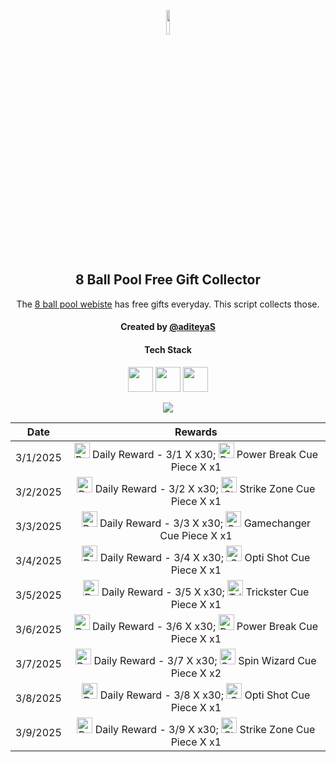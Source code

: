 <p align="center">
  <img src="https://github.com/aditeyaS/8bp-free-gift-collector/blob/main/8bplogo.png" height="10%" />
  <h2 align="center">8 Ball Pool Free Gift Collector</h3>
  <p align="center">The <a href="https://8ballpool.com/en/shop" target="_blank">8 ball pool webiste</a> has free gifts everyday. This script collects those.</p>
  <h4 align="center">Created by <a href="https://github.com/aditeyaS" target="_blank">@aditeyaS</a></h4>
  <div>
    <h4 align="center">Tech Stack</h4>
    <p align="center">
      <img height="40" width="40" src="https://cdn.simpleicons.org/javascript/F7DF1E" />
      <img height="40" width="40" src="https://cdn.simpleicons.org/puppeteer/40B5A4" />
      <img height="40" width="40" src="https://cdn.simpleicons.org/githubactions/2088FF" />
    </p>
  </div>
  <p align="center">
    <a href="https://github.com/aditeyaS/8bp-free-gift-collector/tree/main/archive" aria-label="View previous rewards">
        <img src="https://img.shields.io/badge/View_previous_rewards-8A2BE2?style=for-the-badge"/>
    </a>
  </p>
</p>

| Date | Rewards |
| :---: | :---: |
| 3/1/2025 | <img src="https://prod-hub-config.8ballpool.com/webshop_20250221_0927/Owj9mnsmo6cy1UQ2e-DgycisJKLKcqp88q6Tyx-MxvTkFqvyeFXBa-gE-69ahWs1k8s3IPf2Jk9gOrVM0Jqmmg~Mu3GDinw46xGrS6D-LvpbQgBTqbETKcO1OZ69g8ivNs.png" height="25" alt="Daily Reward - 3/1"/> Daily Reward - 3/1 X x30; <img src="https://prod-hub-config.8ballpool.com/webshop_20250221_0927/mNnZWuEOnaxrZiFEn0apCZsaxydrm7_45_rCxX7ipZjrua-KLdMHlxKeu77TZwEAUZCsVA52ZIKsmXiDVeUwVQ~kx0MT45xRtcGPIPCqrnGTAezM0yQc5Ind0hQgvrI-xc.png" height="25" alt="Power Break Cue Piece"/> Power Break Cue Piece X x1 |
| 3/2/2025 | <img src="https://prod-hub-config.8ballpool.com/webshop_20250221_0927/Owj9mnsmo6cy1UQ2e-DgycisJKLKcqp88q6Tyx-MxvTkFqvyeFXBa-gE-69ahWs1k8s3IPf2Jk9gOrVM0Jqmmg~Mu3GDinw46xGrS6D-LvpbQgBTqbETKcO1OZ69g8ivNs.png" height="25" alt="Daily Reward - 3/2"/> Daily Reward - 3/2 X x30; <img src="https://prod-hub-config.8ballpool.com/webshop_20250221_0927/uew70LP1xb3fHZ8xtHSMRjEDW6rQ-cY3eRnnLRVJ5PBkhlO70MdgREScjjHMEG3N3FfsdgoJReO2lQIBmWkjLA~ENU5GRG4OIdHfBvOoxa5uTu2UabVzPAuR6xkk5SJypA.png" height="25" alt="Strike Zone Cue Piece"/> Strike Zone Cue Piece X x1 |
| 3/3/2025 | <img src="https://prod-hub-config.8ballpool.com/webshop_20250221_0927/Owj9mnsmo6cy1UQ2e-DgycisJKLKcqp88q6Tyx-MxvTkFqvyeFXBa-gE-69ahWs1k8s3IPf2Jk9gOrVM0Jqmmg~Mu3GDinw46xGrS6D-LvpbQgBTqbETKcO1OZ69g8ivNs.png" height="25" alt="Daily Reward - 3/3"/> Daily Reward - 3/3 X x30; <img src="https://prod-hub-config.8ballpool.com/webshop_20250221_0927/gfAwKYBs_hqq_Su7FRAUAFxbgI5Gx0kdx__P8u2kewXDUik6XCodC8Wf_TOaHFrt_EbYIi5xt1AA2xwY8QCueQ~IiSrrgA2lgrL2fRsW62I5UYetQYmw-rdPum9EzVKL8g.png" height="25" alt="Gamechanger Cue Piece"/> Gamechanger Cue Piece X x1 |
| 3/4/2025 | <img src="https://prod-hub-config.8ballpool.com/webshop_20250221_0927/Owj9mnsmo6cy1UQ2e-DgycisJKLKcqp88q6Tyx-MxvTkFqvyeFXBa-gE-69ahWs1k8s3IPf2Jk9gOrVM0Jqmmg~Mu3GDinw46xGrS6D-LvpbQgBTqbETKcO1OZ69g8ivNs.png" height="25" alt="Daily Reward - 3/4"/> Daily Reward - 3/4 X x30; <img src="https://prod-hub-config.8ballpool.com/webshop_20250221_0927/Psx-E7uPYsPupGj0nxmL-ggEUzHn-7lsgkMAwlcVF4gwPZSN_a8mgloScb-GG-vdGTPe2BGN48s55voNCggOwg~AFzNC1iBF6kM5VF7z3TAuOb6gNgagPGTHZUH3ViCTlg.png" height="25" alt="Opti Shot Cue Piece"/> Opti Shot Cue Piece X x1 |
| 3/5/2025 | <img src="https://prod-hub-config.8ballpool.com/webshop_20250303_1154/Owj9mnsmo6cy1UQ2e-DgycisJKLKcqp88q6Tyx-MxvTkFqvyeFXBa-gE-69ahWs1k8s3IPf2Jk9gOrVM0Jqmmg~Mu3GDinw46xGrS6D-LvpbQgBTqbETKcO1OZ69g8ivNs.png" height="25" alt="Daily Reward - 3/5"/> Daily Reward - 3/5 X x30; <img src="https://prod-hub-config.8ballpool.com/webshop_20250303_1154/32jsniAyJp8Koi0nFarCqcjJ-v6oYuYEOVFx9DXCYi5dv7VvjPsgr9KH5DqUw3FMCWpYi66hIABPEO7obsXx-w~syawBUG7v9ZD3_1GoYhQWWK3heuF82at1vhrtd87Dxs.png" height="25" alt="Trickster Cue Piece"/> Trickster Cue Piece X x1 |
| 3/6/2025 | <img src="https://prod-hub-config.8ballpool.com/webshop_20250306_1042/Owj9mnsmo6cy1UQ2e-DgycisJKLKcqp88q6Tyx-MxvTkFqvyeFXBa-gE-69ahWs1k8s3IPf2Jk9gOrVM0Jqmmg~Mu3GDinw46xGrS6D-LvpbQgBTqbETKcO1OZ69g8ivNs.png" height="25" alt="Daily Reward - 3/6"/> Daily Reward - 3/6 X x30; <img src="https://prod-hub-config.8ballpool.com/webshop_20250306_1042/mNnZWuEOnaxrZiFEn0apCZsaxydrm7_45_rCxX7ipZjrua-KLdMHlxKeu77TZwEAUZCsVA52ZIKsmXiDVeUwVQ~kx0MT45xRtcGPIPCqrnGTAezM0yQc5Ind0hQgvrI-xc.png" height="25" alt="Power Break Cue Piece"/> Power Break Cue Piece X x1 |
| 3/7/2025 | <img src="https://prod-hub-config.8ballpool.com/webshop_20250306_1042/Owj9mnsmo6cy1UQ2e-DgycisJKLKcqp88q6Tyx-MxvTkFqvyeFXBa-gE-69ahWs1k8s3IPf2Jk9gOrVM0Jqmmg~Mu3GDinw46xGrS6D-LvpbQgBTqbETKcO1OZ69g8ivNs.png" height="25" alt="Daily Reward - 3/7"/> Daily Reward - 3/7 X x30; <img src="https://prod-hub-config.8ballpool.com/webshop_20250306_1042/kRJ26qKDdiBr7BhDRql2WrGCjCeFmptmjEUzSV4nyT6IGfVzTv-8-r-Q-BRtkWB-VvofUc7CY9ifbsxldEok0Q~sNj_SHAvyngabQPPIdbDvVfHJL_RJMjZugE2GipYfyE.png" height="25" alt="Spin Wizard Cue Piece"/> Spin Wizard Cue Piece X x2 |
| 3/8/2025 | <img src="https://prod-hub-config.8ballpool.com/webshop_20250306_1042/Owj9mnsmo6cy1UQ2e-DgycisJKLKcqp88q6Tyx-MxvTkFqvyeFXBa-gE-69ahWs1k8s3IPf2Jk9gOrVM0Jqmmg~Mu3GDinw46xGrS6D-LvpbQgBTqbETKcO1OZ69g8ivNs.png" height="25" alt="Daily Reward - 3/8"/> Daily Reward - 3/8 X x30; <img src="https://prod-hub-config.8ballpool.com/webshop_20250306_1042/Psx-E7uPYsPupGj0nxmL-ggEUzHn-7lsgkMAwlcVF4gwPZSN_a8mgloScb-GG-vdGTPe2BGN48s55voNCggOwg~AFzNC1iBF6kM5VF7z3TAuOb6gNgagPGTHZUH3ViCTlg.png" height="25" alt="Opti Shot Cue Piece"/> Opti Shot Cue Piece X x1 |
| 3/9/2025 | <img src="https://prod-hub-config.8ballpool.com/webshop_20250306_1042/Owj9mnsmo6cy1UQ2e-DgycisJKLKcqp88q6Tyx-MxvTkFqvyeFXBa-gE-69ahWs1k8s3IPf2Jk9gOrVM0Jqmmg~Mu3GDinw46xGrS6D-LvpbQgBTqbETKcO1OZ69g8ivNs.png" height="25" alt="Daily Reward - 3/9"/> Daily Reward - 3/9 X x30; <img src="https://prod-hub-config.8ballpool.com/webshop_20250306_1042/uew70LP1xb3fHZ8xtHSMRjEDW6rQ-cY3eRnnLRVJ5PBkhlO70MdgREScjjHMEG3N3FfsdgoJReO2lQIBmWkjLA~ENU5GRG4OIdHfBvOoxa5uTu2UabVzPAuR6xkk5SJypA.png" height="25" alt="Strike Zone Cue Piece"/> Strike Zone Cue Piece X x1 |

